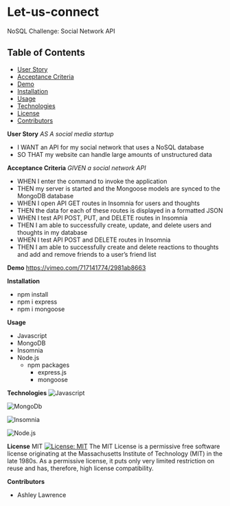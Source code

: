 # Let-us-connect
NoSQL Challenge: Social Network API

## Table of Contents
 - [User Story](#user-story)
 - [Acceptance Criteria](#acceptance-criteria)
 - [Demo](#demo)
 - [Installation](#installation)
 - [Usage](#usage)
 - [Technologies](#technologies)
 - [License](#license)
 - [Contributors](#contributors)

**User Story**
 *AS A social media startup*
- I WANT an API for my social network that uses a NoSQL database
- SO THAT my website can handle large amounts of unstructured data

**Acceptance Criteria**
*GIVEN a social network API*
- WHEN I enter the command to invoke the application
- THEN my server is started and the Mongoose models are synced to the MongoDB database
- WHEN I open API GET routes in Insomnia for users and thoughts
- THEN the data for each of these routes is displayed in a formatted JSON
- WHEN I test API POST, PUT, and DELETE routes in Insomnia
- THEN I am able to successfully create, update, and delete users and thoughts in my database
- WHEN I test API POST and DELETE routes in Insomnia
- THEN I am able to successfully create and delete reactions to thoughts and add and remove friends to a user’s friend list

**Demo**
https://vimeo.com/717141774/2981ab8663

**Installation**
- npm install
- npm i express
- npm i mongoose

**Usage**
- Javascript
- MongoDB
- Insomnia
- Node.js
    - npm packages
        - express.js
        - mongoose

**Technologies**
![Javascript](https://img.shields.io/badge/-JavaScript-f7df1e?style=plastic&logo=javascript&logoColor=black)

![MongoDb](https://img.shields.io/badge/-MongoDB-47A248?style=plastic&logo=mongodb&logoColor=white)

![Insomnia](https://img.shields.io/badge/-Insomnia-40000BF?style=plastic&logo=insomnia&logoColor=white)

![Node.js](https://img.shields.io/badge/-Node.js-339933?style=plastic&logo=node.js&logoColor=white)
        
**License**
MIT
[![License: MIT](https://img.shields.io/badge/License-MIT-yellow.svg)](https://opensource.org/licenses/MIT)
The MIT License is a permissive free software license originating at the Massachusetts Institute of Technology (MIT) in the late 1980s. As a permissive license, it puts only very limited restriction on reuse and has, therefore, high license 
compatibility.

**Contributors**
- Ashley Lawrence 

